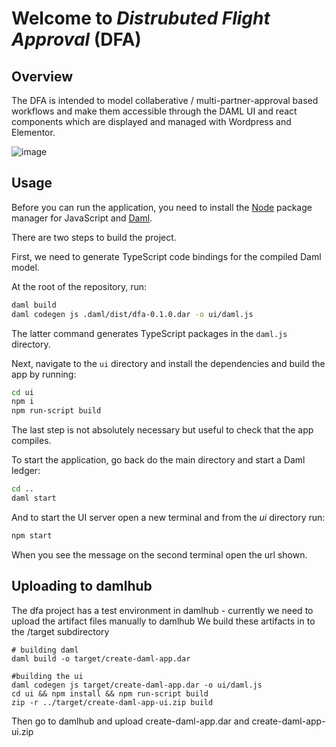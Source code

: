 # Welcome to _Distrubuted Flight Approval_ (DFA)

## Overview
The DFA is intended to model collaberative / multi-partner-approval based workflows and make them accessible through the DAML UI and react components which are displayed and managed  with Wordpress and Elementor.

![image](https://user-images.githubusercontent.com/245027/131503105-b3273485-10bd-4e48-8024-571a5ee0431e.png)


## Usage

Before you can run the application, you need to install the
[Node](https://docs.npmjs.com/downloading-and-installing-node-js-and-npm) package manager for JavaScript and [Daml](https://docs.daml.com/getting-started/installation.html).

There are two steps to build the project.

First, we need to generate TypeScript code bindings for the compiled Daml model.

At the root of the repository, run:

```sh
daml build
daml codegen js .daml/dist/dfa-0.1.0.dar -o ui/daml.js
```

The latter command generates TypeScript packages in the `daml.js` directory.

Next, navigate to the `ui` directory and install the dependencies and build the app by running:

```sh
cd ui
npm i
npm run-script build
```

The last step is not absolutely necessary but useful to check that the app compiles.

To start the application, go back do the main directory and start a Daml ledger:

```sh
cd ..
daml start
```

And to start the UI server open a new terminal and from the _ui_ directory run:

```sh
npm start
```

When you see the message on the second terminal open the url shown.

## Uploading to damlhub
The dfa project has a test environment in damlhub - currently we need to upload the artifact files manually to damlhub
We build these artifacts in to the /target subdirectory

```
# building daml
daml build -o target/create-daml-app.dar

#building the ui
daml codegen js target/create-daml-app.dar -o ui/daml.js
cd ui && npm install && npm run-script build
zip -r ../target/create-daml-app-ui.zip build
```
Then go to damlhub and upload create-daml-app.dar and create-daml-app-ui.zip



